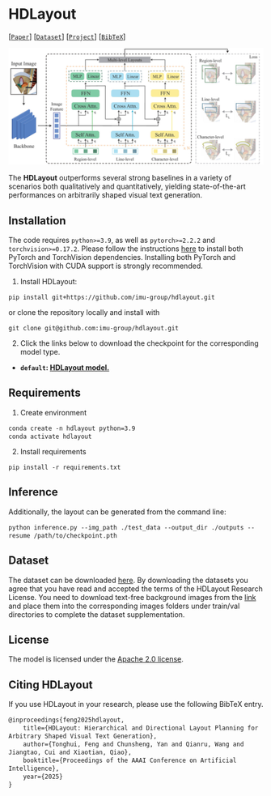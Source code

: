 # HDLayout

[[`Paper`](https://github.com/Hxiangdou/HDLayout/blob/main/src/assets/paper/AAAI25_CRC.out250103.pdf)] [[`Dataset`](https://drive.google.com/drive/folders/1kNas4WF7FscC43Lw-AV-BrhrKjZ3h0UK?usp=sharing)] [[`Project`](https://hxiangdou.github.io/HDLayout/)] [[`BibTeX`](#CitingHDLayout)]

![HDLayout design](assets/pipeline.jpg?raw=true)

The **HDLayout** outperforms several strong baselines in a variety of scenarios both qualitatively and quantitatively, yielding state-of-the-art performances on arbitrarily shaped visual text generation.

## Installation

The code requires `python>=3.9`, as well as `pytorch>=2.2.2` and `torchvision>=0.17.2`. Please follow the instructions [here](https://pytorch.org/get-started/locally/) to install both PyTorch and TorchVision dependencies. Installing both PyTorch and TorchVision with CUDA support is strongly recommended.

1. Install HDLayout:

```
pip install git+https://github.com/imu-group/hdlayout.git
```

or clone the repository locally and install with

```
git clone git@github.com:imu-group/hdlayout.git
```

2. Click the links below to download the checkpoint for the corresponding model type.
- **`default`: [HDLayout model.](https://drive.google.com/file/d/11SVTAViwBOIQaEs9zuIC0hLtHpQiDbT2/view?usp=sharing)**

## Requirements
1. Create environment
```
conda create -n hdlayout python=3.9
conda activate hdlayout
```
2. Install requirements

```
pip install -r requirements.txt
```

## Inference

Additionally, the layout can be generated from the command line:

```
python inference.py --img_path ./test_data --output_dir ./outputs --resume /path/to/checkpoint.pth
```

## Dataset

The dataset can be downloaded [here](https://drive.google.com/drive/folders/1kNas4WF7FscC43Lw-AV-BrhrKjZ3h0UK?usp=sharing). By downloading the datasets you agree that you have read and accepted the terms of the HDLayout Research License. You need to download text-free background images from the [link](https://github.com/HCIILAB/SCUT-EnsText) and place them into the corresponding images folders under train/val directories to complete the dataset supplementation.

## License

The model is licensed under the [Apache 2.0 license](LICENSE).



## Citing HDLayout
<a id="CitingHDLayout"></a>
If you use HDLayout in your research, please use the following BibTeX entry.

```
@inproceedings{feng2025hdlayout,
    title={HDLayout: Hierarchical and Directional Layout Planning for Arbitrary Shaped Visual Text Generation},
    author={Tonghui, Feng and Chunsheng, Yan and Qianru, Wang and Jiangtao, Cui and Xiaotian, Qiao},
    booktitle={Proceedings of the AAAI Conference on Artificial Intelligence},
    year={2025}
}
```
